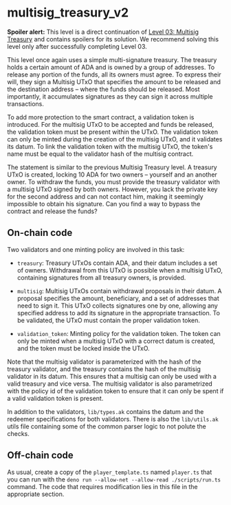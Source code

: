 # multisig_treasury_v2

**Spoiler alert:** This level is a direct continuation of
[Level 03: Multisig Treasury](../03_multisig_treasury/) and contains spoilers
for its solution. We recommend solving this level only after successfully
completing Level 03.

This level once again uses a simple multi-signature treasury. The treasury holds
a certain amount of ADA and is owned by a group of addresses. To release any
portion of the funds, all its owners must agree. To express their will, they
sign a Multisig UTxO that specifies the amount to be released and the
destination address – where the funds should be released. Most importantly, it
accumulates signatures as they can sign it across multiple transactions.

To add more protection to the smart contract, a validation token is introduced.
For the multisig UTxO to be accepted and funds be released, the validation token
must be present within the UTxO. The validation token can only be minted during
the creation of the multisig UTxO, and it validates its datum. To link the
validation token with the multisig UTxO, the token's name must be equal to the
validator hash of the multisig contract.

The statement is similar to the previous Multisig Treasury level. A treasury
UTxO is created, locking 10 ADA for two owners – yourself and an another owner.
To withdraw the funds, you must provide the treasury validator with a multisig
UTxO signed by both owners. However, you lack the private key for the second
address and can not contact him, making it seemingly impossible to obtain his
signature. Can you find a way to bypass the contract and release the funds?

## On-chain code

Two validators and one minting policy are involved in this task:

- `treasury`: Treasury UTxOs contain ADA, and their datum includes a set of
  owners. Withdrawal from this UTxO is possible when a multisig UTxO, containing
  signatures from all treasury owners, is provided.

- `multisig`: Multisig UTxOs contain withdrawal proposals in their datum. A
  proposal specifies the amount, beneficiary, and a set of addresses that need
  to sign it. This UTxO collects signatures one by one, allowing any specified
  address to add its signature in the appropriate transaction. To be validated,
  the UTxO must contain the proper validation token.

- `validation_token`: Minting policy for the validation token. The token can
  only be minted when a multisig UTxO with a correct datum is created, and the
  token must be locked inside the UTxO.

Note that the multisig validator is parameterized with the hash of the treasury
validator, and the treasury contains the hash of the multisig validator in its
datum. This ensures that a multisig can only be used with a valid treasury and
vice versa. The multisig validator is also parametrized with the policy id of
the validation token to ensure that it can only be spent if a valid validation
token is present.

In addition to the validators, `lib/types.ak` contains the datum and the
redeemer specifications for both validators. There is also the `lib/utils.ak`
utils file containing some of the common parser logic to not polute the checks.

## Off-chain code

As usual, create a copy of the `player_template.ts` named `player.ts` that you
can run with the `deno run --allow-net --allow-read ./scripts/run.ts` command.
The code that requires modification lies in this file in the appropriate
section.
